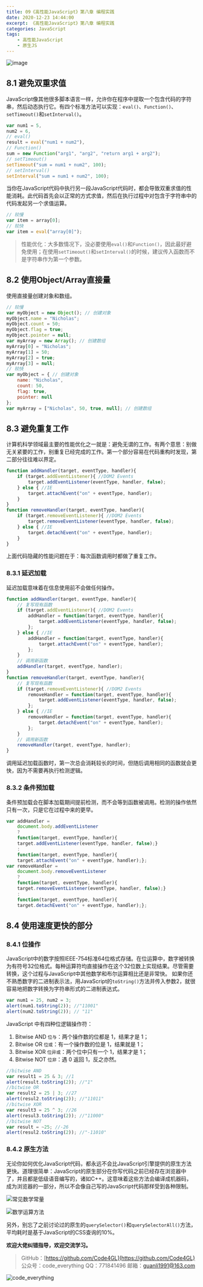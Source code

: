 ```yaml
---
title: 09《高性能JavaScript》第八章 编程实践
date: 2020-12-23 14:44:00
excerpt: 《高性能JavaScript》第八章 编程实践
categories: JavaScript
tags:
    - 高性能JavaScript
    - 原生JS
---
```


![image](https://upload-images.jianshu.io/upload_images/18236822-ed739b07cf9eed5e.png?imageMogr2/auto-orient/strip%7CimageView2/2/w/1240)

## 8.1 避免双重求值

JavaScript像其他很多脚本语言一样，允许你在程序中提取一个包含代码的字符串，然后动态执行它。有四个标准方法可以实现：`eval()`、`Function()`、`setTimeout()`和`setInterval()`。

```JavaScript
var num1 = 5,
num2 = 6,
// eval()
result = eval("num1 + num2"),
// Function()
sum = new Function("arg1", "arg2", "return arg1 + arg2");
// setTimeout()
setTimeout("sum = num1 + num2", 100);
// setInterval()
setInterval("sum = num1 + num2", 100);
```

当你在JavaScript代码中执行另一段JavaScript代码时，都会导致双重求值的性能消耗。此代码首先会以正常的方式求值，然后在执行过程中对包含于字符串中的代码发起另一个求值运算。

```JavaScript
// 较慢
var item = array[0];
// 较快
var item = eval("array[0]");
```

> 性能优化：大多数情况下，没必要使用`eval()`和`Function()`，因此最好避免使用；在使用`setTimeout()`和`setInterval()`的时候，建议传入函数而不是字符串作为第一个参数。

## 8.2 使用Object/Array直接量

使用直接量创建对象和数组。

```JavaScript
// 较慢
var myObject = new Object(); // 创建对象
myObject.name = "Nicholas";
myObject.count = 50;
myObject.flag = true;
myObject.pointer = null;
var myArray = new Array(); // 创建数组
myArray[0] = "Nicholas";
myArray[1] = 50;
myArray[2] = true;
myArray[3] = null;
// 较快
var myObject = { // 创建对象
    name: "Nicholas",
    count: 50,
    flag: true,
    pointer: null
};
var myArray = ["Nicholas", 50, true, null]; // 创建数组
```

## 8.3 避免重复工作

计算机科学领域最主要的性能优化之一就是：避免无谓的工作。有两个意思：别做无关紧要的工作，别重复已经完成的工作。第一个部分容易在代码重构时发现，第二部分往往难以界定。

```JavaScript
function addHandler(target, eventType, handler){
    if (target.addEventListener){ //DOM2 Events
        target.addEventListener(eventType, handler, false);
    } else { //IE
        target.attachEvent("on" + eventType, handler);
    }
}
function removeHandler(target, eventType, handler){
    if (target.removeEventListener){ //DOM2 Events
        target.removeEventListener(eventType, handler, false);
    } else { //IE
        target.detachEvent("on" + eventType, handler);
    }
}
```

上面代码隐藏的性能问题在于：每次函数调用时都做了重复工作。

### 8.3.1 延迟加载

延迟加载意味着在信息使用前不会做任何操作。

```JavaScript
function addHandler(target, eventType, handler){
    // 复写现有函数
    if (target.addEventListener){ //DOM2 Events
        addHandler = function(target, eventType, handler){
            target.addEventListener(eventType, handler, false);
        };
    } else { //IE
        addHandler = function(target, eventType, handler){
            target.attachEvent("on" + eventType, handler);
        };
    }
    // 调用新函数 
    addHandler(target, eventType, handler);
}
function removeHandler(target, eventType, handler){
    // 复写现有函数
    if (target.removeEventListener){ //DOM2 Events
        removeHandler = function(target, eventType, handler){
            target.addEventListener(eventType, handler, false);
        };
    } else { //IE
        removeHandler = function(target, eventType, handler){
            target.detachEvent("on" + eventType, handler);
        };
    }
    // 调用新函数
    removeHandler(target, eventType, handler);
}
```

调用延迟加载函数时，第一次总会消耗较长的时间，但随后调用相同的函数就会更快，因为不需要再执行检测逻辑。

### 8.3.2 条件预加载

条件预加载会在脚本加载期间提前检测，而不会等到函数被调用。检测的操作依然只有一次，只是它在过程中来的更早。

```JavaScript
var addHandler =
    document.body.addEventListener
    ?
    function(target, eventType, handler){
    target.addEventListener(eventType, handler, false);}
    :
    function(target, eventType, handler){
    target.attachEvent("on" + eventType, handler);};
var removeHandler =  
    document.body.removeEventListener
    ?
    function(target, eventType, handler){
    target.removeEventListener(eventType, handler, false);}
    :
    function(target, eventType, handler){
    target.detachEvent("on" + eventType, handler);};
```

## 8.4 使用速度更快的部分

### 8.4.1 位操作

JavaScript中的数字按照IEEE-754标准64位格式存储。在位运算中，数字被转换为有符号32位格式。每种运算符均直接操作在这个32位数上实现结果。尽管需要转换，这个过程与JavaScript中其他数学和布尔运算相比还是非常快。
如果你还不熟悉数字的二进制表示法，用JavaScript的`toString()`方法并传入参数2，就很容易地把数字转换为字符串形式的二进制表达式。

```JavaScript
var num1 = 25, num2 = 3;
alert(num1.toString(2)); //"11001"
alert(num2.toString(2)); // "11"
```

JavaScript 中有四种位逻辑操作符：

1. Bitwise AND `位与`：两个操作数的位都是 1，结果才是 1；
2. Bitwise OR `位或`：有一个操作数的位是 1，结果就是 1；
3. Bitwise XOR `位异或`：两个位中只有一个 1，结果才是 1；
4. Bitwise NOT `位非`：遇 0 返回 1，反之亦然。

```JavaScript
//bitwise AND
var result1 = 25 & 3; //1
alert(result.toString(2)); //"1"
//bitwise OR
var result2 = 25 | 3; //27
alert(resul2.toString(2)); //"11011"
//bitwise XOR
var result3 = 25 ^ 3; //26
alert(resul3.toString(2)); //"11000"
//bitwise NOT
var result = ~25; //-26
alert(resul2.toString(2)); //"-11010"
```

### 8.4.2 原生方法

无论你如何优化JavaScript代码，都永远不会比JavaScript引擎提供的原生方法更快。道理很简单：JavaScript的原生部分在你写代码之前已经存在浏览器中了，并且都是低级语音编写的，诸如C++。这意味着这些方法会编译成机器码，成为浏览器的一部分，所以不会像自己写的JavaScript代码那样受到各种限制。

![常见数学常量](https://upload-images.jianshu.io/upload_images/18236822-6032e94740c59ad9.png?imageMogr2/auto-orient/strip%7CimageView2/2/w/1240)

![数学运算方法](https://upload-images.jianshu.io/upload_images/18236822-934029637ae41b26.png?imageMogr2/auto-orient/strip%7CimageView2/2/w/1240)

另外，别忘了之前讨论过的原生的`querySelector()`和`querySelectorAll()`方法，平均耗时是基于JavaScript的CSS查询的10%。

**欢迎大佬纠错指导，欢迎交流学习。**

>GitHub：[https://github.com/Code4GL](https://github.com/Code4GL)
公众号：code_everything
QQ：771841496
邮箱：guanli1991@163.com

![code_everything](/images/code_everything.jpg)
